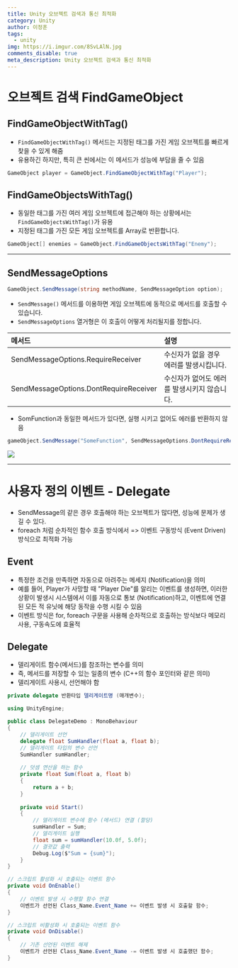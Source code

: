 ```yaml
---
title: Unity 오브젝트 검색과 통신 최적화
category: Unity
author: 이정훈
tags:
  - unity
img: https://i.imgur.com/8SvLAlN.jpg
comments_disable: true
meta_description: Unity 오브젝트 검색과 통신 최적화
---
```

# 오브젝트 검색 FindGameObject

## FindGameObjectWithTag()
- `FindGameObjectWithTag()` 메서드는 지정된 태그를 가진 게임 오브젝트를 빠르게 찾을 수 있게 해줌
- 유용하긴 하지만, 특히 큰 씬에서는 이 메서드가 성능에 부담을 줄 수 있음
```csharp
GameObject player = GameObject.FindGameObjectWithTag("Player");
```

## FindGameObjectsWithTag()
- 동일한 태그를 가진 여러 게임 오브젝트에 접근해야 하는 상황에서는 `FindGameObjectsWithTag()`가 유용
- 지정된 태그를 가진 모든 게임 오브젝트를 Array로 반환합니다.
```csharp
GameObject[] enemies = GameObject.FindGameObjectsWithTag("Enemy");
```


---

## SendMessageOptions
```csharp
GameObject.SendMessage(string methodName, SendMessageOption option);
```
- `SendMessage()` 메서드를 이용하면 게임 오브젝트에 동적으로 메서드를 호출할 수 있습니다.
- `SendMessageOptions` 열거형은 이 호출이 어떻게 처리될지를 정합니다.

|메서드|설명|
|:--|:--|
|SendMessageOptions.RequireReceiver|수신자가 없을 경우 에러를 발생시킵니다.|
|SendMessageOptions.DontRequireReceiver|수신자가 없어도 에러를 발생시키지 않습니다.|

- SomFunction과 동일한 메서드가 있다면, 실행 시키고 없어도 에러를 반환하지 않음
```csharp
gameObject.SendMessage("SomeFunction", SendMessageOptions.DontRequireReceiver
```

![](https://i.imgur.com/8SvLAlN.jpg)

---

# 사용자 정의 이벤트 - Delegate

- SendMessage의 같은 경우 호출해야 하는 오브젝트가 많다면, 성능에 문제가 생길 수 있다.
- foreach 처럼 순차적인 함수 호출 방식에서 => 이벤트 구동방식 (Event Driven) 방식으로 최적화 가능

## Event
- 특정한 조건을 만족하면 자동으로 아려주는 메세지 (Notification)을 의미
- 예를 들어, Player가 사망할 때 "Player Die"를 알리는 이벤트를 생성하면, 이러한 상황이 발생시 시스템에서 이를 자동으로 통보 (Notification)하고, 이벤트에 연결된 모든 적 유닛에 해당 동작을 수행 시킬 수 있음
- 이벤트 방식은 for, foreach 구문을 사용해 순차적으로 호출하는 방식보다 메모리 사용, 구동속도에 효율적

## Delegate
- 델리게이트 함수(메서드)를 참조하는 변수를 의미
- 즉, 메서드를 저장할 수 있는 일종의 변수 (C++의 함수 포인터와 같은 의미)
- 델리게이트 사용시, 선언해야 함
```csharp
private delegate 반환타입 델리게이트명 (매개변수);
```

```csharp
using UnityEngine;

public class DelegateDemo : MonoBehaviour
{
	// 델리게이트 선언
	delegate float SumHandler(float a, float b);
	// 델리게이트 타입의 변수 선언
	SumHandler sumHandler;
	
	// 덧셈 연산을 하는 함수
	private float Sum(float a, float b)
	{
		return a + b;
	} 
	
	private void Start()
	{
		// 델리게이트 변수에 함수 (메서드) 연결 (할당)
		sumHandler = Sum;
		// 델리게이트 실행
		float sum = sumHandler(10.0f, 5.0f);
		// 결괏값 출력
		Debug.Log($"Sum = {sum}");
	} 
}
```

```csharp
// 스크립트 활성화 시 호출되는 이벤트 함수
private void OnEnable()
{
	// 이벤트 발생 시 수행할 함수 연결
	이벤트가 선언된 Class_Name.Event_Name += 이벤트 발생 시 호출할 함수; 
}

// 스크립트 비활성화 시 호출되는 이벤트 함수
private void OnDisable()
{
	// 기존 선언된 이벤트 해제
	이벤트가 선언된 Class_Name.Event_Name -= 이벤트 발생 시 호출했던 함수;
}
```

